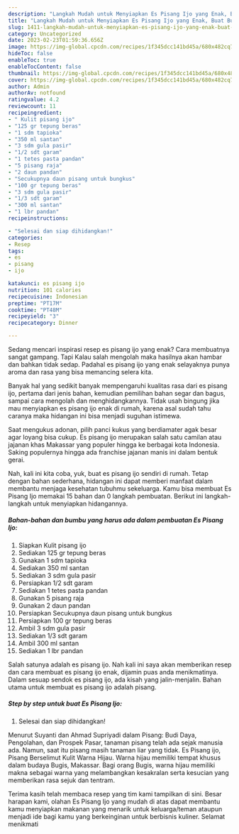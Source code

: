 ```yaml
---
description: "Langkah Mudah untuk Menyiapkan Es Pisang Ijo yang Enak, Buat Buka Puasa Sempurna"
title: "Langkah Mudah untuk Menyiapkan Es Pisang Ijo yang Enak, Buat Buka Puasa Sempurna"
slug: 1411-langkah-mudah-untuk-menyiapkan-es-pisang-ijo-yang-enak-buat-buka-puasa-sempurna
category: Uncategorized
date: 2023-02-23T01:59:36.656Z
image: https://img-global.cpcdn.com/recipes/1f345dcc141bd45a/680x482cq70/es-pisang-ijo-foto-resep-utama.jpg
hideToc: false
enableToc: true
enableTocContent: false
thumbnail: https://img-global.cpcdn.com/recipes/1f345dcc141bd45a/680x482cq70/es-pisang-ijo-foto-resep-utama.jpg
cover: https://img-global.cpcdn.com/recipes/1f345dcc141bd45a/680x482cq70/es-pisang-ijo-foto-resep-utama.jpg
author: Admin
authorAv: notfound
ratingvalue: 4.2
reviewcount: 11
recipeingredient:
- " Kulit pisang ijo"
- "125 gr tepung beras"
- "1 sdm tapioka"
- "350 ml santan"
- "3 sdm gula pasir"
- "1/2 sdt garam"
- "1 tetes pasta pandan"
- "5 pisang raja"
- "2 daun pandan"
- "Secukupnya daun pisang untuk bungkus"
- "100 gr tepung beras"
- "3 sdm gula pasir"
- "1/3 sdt garam"
- "300 ml santan"
- "1 lbr pandan"
recipeinstructions:

- "Selesai dan siap dihidangkan!"
categories:
- Resep
tags:
- es
- pisang
- ijo

katakunci: es pisang ijo 
nutrition: 101 calories
recipecuisine: Indonesian
preptime: "PT17M"
cooktime: "PT48M"
recipeyield: "3"
recipecategory: Dinner

---
```



Sedang mencari inspirasi resep es pisang ijo yang enak? Cara membuatnya sangat gampang. Tapi Kalau salah mengolah maka hasilnya akan hambar dan bahkan tidak sedap. Padahal es pisang ijo yang enak selayaknya punya aroma dan rasa yang bisa memancing selera kita.


Banyak hal yang sedikit banyak mempengaruhi kualitas rasa dari es pisang ijo, pertama dari jenis bahan, kemudian pemilihan bahan segar dan bagus, sampai cara mengolah dan menghidangkannya. Tidak usah bingung jika mau menyiapkan es pisang ijo enak di rumah, karena asal sudah tahu caranya maka hidangan ini bisa menjadi suguhan istimewa.

Saat mengukus adonan, pilih panci kukus yang berdiamater agak besar agar loyang bisa cukup. Es pisang ijo merupakan salah satu camilan atau jajanan khas Makassar yang populer hingga ke berbagai kota Indonesia. Saking populernya hingga ada franchise jajanan manis ini dalam bentuk gerai.


Nah, kali ini kita coba, yuk, buat es pisang ijo sendiri di rumah. Tetap dengan bahan sederhana, hidangan ini dapat memberi manfaat dalam membantu menjaga kesehatan tubuhmu sekeluarga. Kamu bisa membuat Es Pisang Ijo memakai 15 bahan dan 0 langkah pembuatan. Berikut ini langkah-langkah untuk menyiapkan hidangannya.

<!--inarticleads1-->

##### Bahan-bahan dan bumbu yang harus ada dalam pembuatan Es Pisang Ijo:

1. Siapkan  Kulit pisang ijo
1. Sediakan 125 gr tepung beras
1. Gunakan 1 sdm tapioka
1. Sediakan 350 ml santan
1. Sediakan 3 sdm gula pasir
1. Persiapkan 1/2 sdt garam
1. Sediakan 1 tetes pasta pandan
1. Gunakan 5 pisang raja
1. Gunakan 2 daun pandan
1. Persiapkan Secukupnya daun pisang untuk bungkus
1. Persiapkan 100 gr tepung beras
1. Ambil 3 sdm gula pasir
1. Sediakan 1/3 sdt garam
1. Ambil 300 ml santan
1. Sediakan 1 lbr pandan


Salah satunya adalah es pisang ijo. Nah kali ini saya akan memberikan resep dan cara membuat es pisang ijo enak, dijamin puas anda menikmatinya. Dalam sesuap sendok es pisang ijo, ada kisah yang jalin-menjalin. Bahan utama untuk membuat es pisang ijo adalah pisang. 

<!--inarticleads2-->

##### Step by step untuk buat Es Pisang Ijo:


1. Selesai dan siap dihidangkan!

Menurut Suyanti dan Ahmad Supriyadi dalam Pisang: Budi Daya, Pengolahan, dan Prospek Pasar, tanaman pisang telah ada sejak manusia ada. Namun, saat itu pisang masih tanaman liar yang tidak. Es Pisang ijo, Pisang Berselimut Kulit Warna Hijau. Warna hijau memiliki tempat khusus dalam budaya Bugis, Makassar. Bagi orang Bugis, warna hijau memiliki makna sebagai warna yang melambangkan kesakralan serta kesucian yang memberikan rasa sejuk dan tentram. 

Terima kasih telah membaca resep yang tim kami tampilkan di sini. Besar harapan kami, olahan Es Pisang Ijo yang mudah di atas dapat membantu kamu menyiapkan makanan yang menarik untuk keluarga/teman ataupun menjadi ide bagi kamu yang berkeinginan untuk berbisnis kuliner. Selamat menikmati

